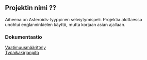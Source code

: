 ## **Projektin nimi ??**

Aiheena on Asteroids-tyyppinen selviytymispeli.
Projektia alottaessa unohtui englanninkielen käyttö, mutta korjaan asian ajallaan.

### **Dokumentaatio**
[Vaatimuusmäärittely](https://github.com/ArtKoski/ot-harjoitustyo/blob/master/TDF/dokumentaatio/maarittelydokumentti.md)  
[Työaikakirjanpito](https://github.com/ArtKoski/ot-harjoitustyo/blob/master/TDF/dokumentaatio/tuntikirjanpito.md)  
